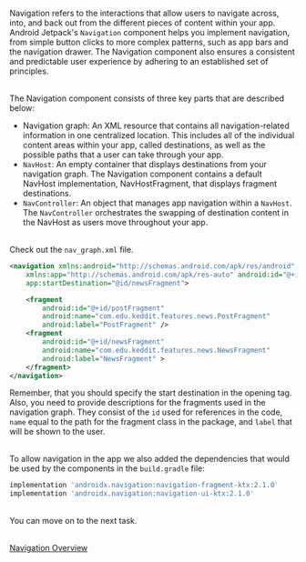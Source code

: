 Navigation refers to the interactions that allow users to navigate across, into, and back out from the different pieces of content within your app. Android Jetpack's `Navigation` component helps you implement navigation, from simple button clicks to more complex patterns, such as app bars and the navigation drawer. The Navigation component also ensures a consistent and predictable user experience by adhering to an established set of principles.

\
The Navigation component consists of three key parts that are described below:
* Navigation graph: An XML resource that contains all navigation-related information in one centralized location. This includes all of the individual content areas within your app, called destinations, as well as the possible paths that a user can take through your app.
* `NavHost`: An empty container that displays destinations from your navigation graph. The Navigation component contains a default NavHost implementation, NavHostFragment, that displays fragment destinations.
* `NavController`: An object that manages app navigation within a `NavHost`. The `NavController` orchestrates the swapping of destination content in the NavHost as users move throughout your app.


\
Check out the `nav_graph.xml` file.
```xml
<navigation xmlns:android="http://schemas.android.com/apk/res/android"
    xmlns:app="http://schemas.android.com/apk/res-auto" android:id="@+id/nav_graph"
    app:startDestination="@id/newsFragment">

    <fragment
        android:id="@+id/postFragment"
        android:name="com.edu.keddit.features.news.PostFragment"
        android:label="PostFragment" />
    <fragment
        android:id="@+id/newsFragment"
        android:name="com.edu.keddit.features.news.NewsFragment"
        android:label="NewsFragment" >
    </fragment>
</navigation>
```
Remember, that you should specify the start destination in the opening tag. Also, you need to provide descriptions for the fragments used in the navigation graph. They consist of the `id` used for references in the code, `name` equal to the path for the fragment class in the package, and `label` that will be shown to the user.

\
To allow navigation in the app we also added the dependencies that would be used by the components in the `build.gradle` file:
```groovy
implementation 'androidx.navigation:navigation-fragment-ktx:2.1.0'
implementation 'androidx.navigation:navigation-ui-ktx:2.1.0'
```

\
You can move on to the next task.

\
[Navigation Overview](https://developer.android.com/guide/navigation?gclid=CjwKCAiAws7uBRAkEiwAMlbZjgmzNWcCEEkAlXO58gcoejHiLU8WHu9lktt6IJ3nZDbI56C3mZ8rSBoCoEIQAvD_BwE)
